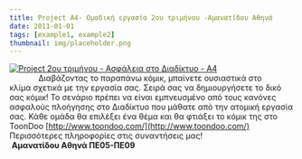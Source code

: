 ```yaml
---
title: Project Α4- Ομαδική εργασία 2ου τριμήνου -Αμανατίδου Αθηνά
date: 2011-01-01
tags: [example1, example2]
thumbnail: img/placeholder.png
---
```

[![Project 2ου τριμήνου - Ασφάλεια στο Διαδίκτυο - A4](http://static.toondoo.com/public/a/t/h/athina276//toons/cool-cartoon-8326881.png "Click to View Full Size Image")](http://www.toondoo.com/cartoon/8326881)                                               
Διαβάζοντας το παραπάνω κόμικ, μπαίνετε ουσιαστικά στο κλίμα σχετικά με την εργασία σας. Σειρά σας να δημιουργήσετε το δικό σας κόμικ! Το σενάριο πρέπει να είναι εμπνευσμένο από τους κανόνες ασφαλούς πλοήγησης στο Διαδίκτυο που μάθατε από την ατομική εργασία σας. Κάθε ομάδα θα επιλέξει ένα θέμα και θα φτιάξει το κόμικ της στο ToonDoo [http://www.toondoo.com/](http://www.toondoo.com/) 
Περισσότερες πληροφορίες στις συναντήσεις μας!                                   **Αμανατίδου Αθηνά ΠΕ05-ΠΕ09**

